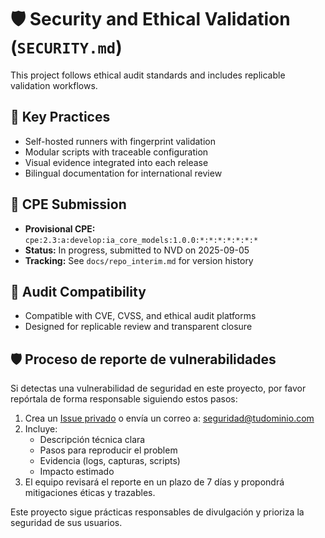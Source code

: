 # 🛡️ Security and Ethical Validation (`SECURITY.md`)

This project follows ethical audit standards and includes replicable validation workflows.

## 🔐 Key Practices

- Self-hosted runners with fingerprint validation
- Modular scripts with traceable configuration
- Visual evidence integrated into each release
- Bilingual documentation for international review

## 🧾 CPE Submission

- **Provisional CPE:** `cpe:2.3:a:develop:ia_core_models:1.0.0:*:*:*:*:*:*:*`
- **Status:** In progress, submitted to NVD on 2025-09-05
- **Tracking:** See `docs/repo_interim.md` for version history

## 📎 Audit Compatibility

- Compatible with CVE, CVSS, and ethical audit platforms
- Designed for replicable review and transparent closure

## 🛡️ Proceso de reporte de vulnerabilidades

Si detectas una vulnerabilidad de seguridad en este proyecto, por favor repórtala de forma responsable siguiendo estos pasos:

1. Crea un [Issue privado](https://github.com/CompuCellags/ia-core-models/edit/main/docs/SECURITY.md) o envía un correo a: seguridad@tudominio.com
2. Incluye:
   - Descripción técnica clara
   - Pasos para reproducir el problem
   - Evidencia (logs, capturas, scripts)
   - Impacto estimado
3. El equipo revisará el reporte en un plazo de 7 días y propondrá mitigaciones éticas y trazables.

Este proyecto sigue prácticas responsables de divulgación y prioriza la seguridad de sus usuarios.

